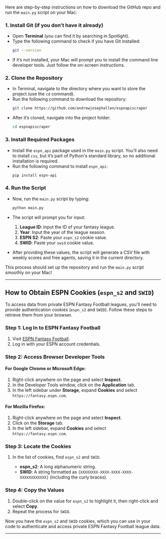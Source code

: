 Here are step-by-step instructions on how to download the GitHub repo and run the `main.py` script on your Mac:

### 1. **Install Git (if you don’t have it already)**
   - Open **Terminal** (you can find it by searching in Spotlight).
   - Type the following command to check if you have Git installed:
     ```bash
     git --version
     ```
   - If it’s not installed, your Mac will prompt you to install the command line developer tools. Just follow the on-screen instructions.

### 2. **Clone the Repository**
   - In Terminal, navigate to the directory where you want to store the project (use the `cd` command).
   - Run the following command to download the repository:
     ```bash
     git clone https://github.com/andrewjosephallen/espnapiscraper
     ```
   - After it’s cloned, navigate into the project folder:
     ```bash
     cd espnapiscraper
     ```
     
### 3. **Install Required Packages**
   - Install the `espn_api` package used in the `main.py` script. You’ll also need to install `csv`, but it’s part of Python's standard library, so no additional installation is required.
   - Run the following command to install `espn_api`:
     ```bash
     pip install espn-api
     ```

### 4. **Run the Script**
   - Now, run the `main.py` script by typing:
     ```bash
     python main.py
     ```
   - The script will prompt you for input:
     1. **League ID**: Input the ID of your fantasy league.
     2. **Year**: Input the year of the league season.
     3. **ESPN S2**: Paste your `espn_s2` cookie value.
     4. **SWID**: Paste your `swid` cookie value.

   - After providing these values, the script will generate a CSV file with weekly scores and free agents, saving it in the current directory.

This process should set up the repository and run the `main.py` script smoothly on your Mac!


---

## How to Obtain ESPN Cookies (`espn_s2` and `SWID`)

To access data from private ESPN Fantasy Football leagues, you'll need to provide authentication cookies (`espn_s2` and `SWID`). Follow these steps to retrieve them from your browser.

### Step 1: Log In to ESPN Fantasy Football
1. Visit [ESPN Fantasy Football](https://fantasy.espn.com/).
2. Log in with your ESPN account credentials.

### Step 2: Access Browser Developer Tools

#### For Google Chrome or Microsoft Edge:
1. Right-click anywhere on the page and select **Inspect**.
2. In the Developer Tools window, click on the **Application** tab.
3. In the left sidebar under **Storage**, expand **Cookies** and select `https://fantasy.espn.com`.

#### For Mozilla Firefox:
1. Right-click anywhere on the page and select **Inspect**.
2. Click on the **Storage** tab.
3. In the left sidebar, expand **Cookies** and select `https://fantasy.espn.com`.

### Step 3: Locate the Cookies
1. In the list of cookies, find `espn_s2` and `SWID`.

   - **espn_s2**: A long alphanumeric string.
   - **SWID**: A string formatted as `{XXXXXXXX-XXXX-XXXX-XXXX-XXXXXXXXXXXX}` (including the curly braces).

### Step 4: Copy the Values
1. Double-click on the value for `espn_s2` to highlight it, then right-click and select **Copy**.
2. Repeat the process for `SWID`.

Now you have the `espn_s2` and `SWID` cookies, which you can use in your code to authenticate and access private ESPN Fantasy Football league data.

---
